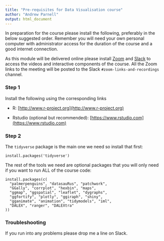 ```yaml
---
title: "Pre-requisites for Data Visualisation course"
author: "Andrew Parnell"
output: html_document
---
```


In preparation for the course please install the following, preferably in the below suggested order. Remember you will need your own personal computer with administrator access for the duration of the course and a good internet connection.

As this module will be delivered online please install [Zoom](https://www.zoom.us) and [Slack](https://slack.com) to access the videos and interactive components of the course. All the Zoom links to the meeting will be posted to the Slack `#zoom-links-and-recordings` channel.

### Step 1

Install the following using the corresponding links

-	R: [http://www.r-project.org](http://www.r-project.org)

-	Rstudio (optional but recommended): [https://www.rstudio.com](https://www.rstudio.com)

### Step 2

The `tidyverse` package is the main one we need so install that first:
```{r,eval=FALSE}
install.packages('tidyverse')
```

The rest of the tools we need are optional packages that you will only need if you want to run ALL of the course code:

```{r,eval=FALSE}
install.packages(c(
  "palmerpenguins", "datasauRus", "patchwork", 
  "GGally", "corrplot", "hexbin", "maps", 
  "ggmap", "ggspatial", "leaflet", "dygraphs",
  "ggfortify", "plotly", "ggiraph", "shiny", 
  "gganimate", "animation", "tidymodels", "iml", 
  "DALEX", "ranger", "DALEXtra"
))
```

### Troubleshooting

If you run into any problems please drop me a line on Slack.

